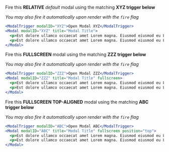 Fire this **RELATIVE** _default_ modal using the matching **XYZ trigger below**

*You may also fire it automatically upon render with the `fire` flag*

```jsx
<ModalTrigger modalID="XYZ">Open Modal XYZ</ModalTrigger>
<Modal modalID="XYZ" title="Modal Title">
  <p>Est dolore ullamco occaecat amet Lorem magna. Eiusmod eiusmod eu Lorem elit Lorem occaecat cillum tempor sunt in proident id. Est esse nulla pariatur et tempor aliquip laborum consectetur id labore.</p>
  <p>Est dolore ullamco occaecat amet Lorem magna. Eiusmod eiusmod eu Lorem elit Lorem occaecat cillum tempor sunt in proident id. Est esse nulla pariatur et tempor aliquip laborum consectetur id labore.</p>
</Modal>
```

Fire this **FULLSCREEN** modal using the matching **ZZZ trigger below**

*You may also fire it automatically upon render with the `fire` flag*

```jsx
<ModalTrigger modalID="ZZZ">Open Modal ZZZ</ModalTrigger>
<Modal modalID="ZZZ" title="Modal Title" fullscreen>
  <p>Est dolore ullamco occaecat amet Lorem magna. Eiusmod eiusmod eu Lorem elit Lorem occaecat cillum tempor sunt in proident id. Est esse nulla pariatur et tempor aliquip laborum consectetur id labore.</p>
  <p>Est dolore ullamco occaecat amet Lorem magna. Eiusmod eiusmod eu Lorem elit Lorem occaecat cillum tempor sunt in proident id. Est esse nulla pariatur et tempor aliquip laborum consectetur id labore.</p>
</Modal>
```

Fire this **FULLSCREEN TOP-ALIGNED** modal using the matching **ABC trigger below**

*You may also fire it automatically upon render with the `fire` flag*

```jsx
<ModalTrigger modalID="ABC">Open Modal ABC</ModalTrigger>
<Modal modalID="ABC" title="Modal Title" fullscreen position="top">
  <p>Est dolore ullamco occaecat amet Lorem magna. Eiusmod eiusmod eu Lorem elit Lorem occaecat cillum tempor sunt in proident id. Est esse nulla pariatur et tempor aliquip laborum consectetur id labore.</p>
  <p>Est dolore ullamco occaecat amet Lorem magna. Eiusmod eiusmod eu Lorem elit Lorem occaecat cillum tempor sunt in proident id. Est esse nulla pariatur et tempor aliquip laborum consectetur id labore.</p>
</Modal>
```